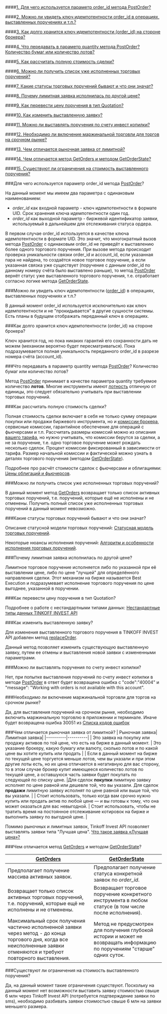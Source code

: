 ####[1. Для чего используется параметр order_id метода PostOrder?](#4.1)

####[2. Можно ли увидеть ключ идемпотентности order_id в операциях, выставленных поручениях и т.п.? ](#4.2)

####[3. Как долго хранится ключ идемпотентности (order_id) на стороне брокера?](#4.3)

####[4. Что передавать в параметр quantity метода PostOrder? Количество бумаг или количество лотов?](#4.4)

####[5. Как рассчитать полную стоимость сделки?](#4.5)

####[6. Можно ли получить список уже исполненных торговых поручений?](#4.6)

####[7. Какие статусы торговых поручений бывают и что они значат?](#4.7)

####[8. Почему лимитная заявка исполнилась по другой цене?](#4.8)

####[9. Как перевести цену поручения в тип Quotation?](#4.9)

####[10. Как изменить выставленную заявку?](#4.10)

####[11. Можно ли выставлять поручения по счету инвест копилки?](#4.11)

####[12. Необходимо ли включение маржинальной торговли для торгов на срочном рынке?](#4.12)

####[13. Чем отличается рыночная заявка от лимитной?](#4.13)

####[14. Чем отличается метод GetOrders и методом GetOrderState?](#4.14)

####[15. Существуют ли ограничения на стоимость выставленного поручения?](#4.15)

###Для чего используется параметр order_id метода [PostOrder](/investAPI/orders#postorder)? <a id="4.1"></a>

 На данный момент мы имеем два параметра с одинаковым наименованием:

* *order_id* как входной параметр - ключ идемпотентности в формате UID. Срок хранения ключа идемпотентности один год.
* *order_id* как выходной параметр - биржевой идентификатор заявки, используемый в дальнейшем для отслеживания статуса ордера. 

В первом случае order_id используется в качестве ключа идемпотентности в формате UID. Это значит, что многократный вызов метода
[PostOrder](/investAPI/orders#postorder) с одинаковым order_id не приведёт к выставлению более одного
торгового поручения. 
При вызове метода происходит проверка уникальности связки order_id и account_id, если указанная пара не найдена,
то создаётся новое торговое поручение, а если указанная связка уже существует (поручение с данным order_id по
данному номеру счёта было выставлено раньше), то метод [PostOrder](/investAPI/orders#postorder) вернёт статус
уже выставленного торгового поручения, т.е. отработает согласно логике метода [GetOrderState](/investAPI/orders#getorderstate).



###Можно ли увидеть ключ идемпотентности ([order_id](/investAPI/orders#postorderrequest)) в операциях, выставленных поручениях и т.п.? <a id="4.2"></a>

В данный момент order_id используется исключительно как ключ идемпотентности и не "прокидывается" в другие сущности системы.
Есть планы в будущем отображать переданный ключ в операциях.

###Как долго хранится ключ идемпотентности (order_id) на стороне брокера? <a id="4.3"></a>

Ключ хранится год, но пока никаких гарантий его сохранности дать не можем (механизм вероятно будет 
пересматриваться). Пока подразумевается полная уникальность переданного order_id в разрезе номера счёта (account_id).

###Что передавать в параметр quantity метода [PostOrder](/investAPI/orders#postorder)? Количество бумаг или количество лотов? <a id="4.4"></a>

Метод [PostOrder](/investAPI/orders#postorder) принимает в качестве параметра quantity требуемое количество **лотов**.
Многие инструменты имеют [лотность](/investAPI/glossary#lot) отличную от единицы, это следует обязательно учитывать
при выставлении торговых поручений. 

###Как рассчитать полную стоимость сделки? <a id="4.5"></a>

Полная стоимость сделки включает в себя не только сумму операции покупки или продажи биржевого инструмента,
но и [комиссии брокера](https://www.tinkoff.ru/invest/help/brokerage/account/get-bs/tariff/#:~:text=%D0%9E%D1%82%D0%BA%D1%80%D1%8B%D1%82%D1%8C%20%D0%B1%D1%80%D0%BE%D0%BA%D0%B5%D1%80%D1%81%D0%BA%D0%B8%D0%B9%20%D1%81%D1%87%D0%B5%D1%82-,%D0%BA%D0%B0%D0%BA%D0%B8%D0%B5%20%D0%BA%D0%BE%D0%BC%D0%B8%D1%81%D1%81%D0%B8%D0%B8%20%D0%B5%D1%81%D1%82%D1%8C%20%D0%B2%20%D1%82%D0%B8%D0%BD%D1%8C%D0%BA%D0%BE%D1%84%D1%84%20%D0%B8%D0%BD%D0%B2%D0%B5%D1%81%D1%82%D0%B8%D1%86%D0%B8%D1%8F%D1%85%3F,-%D0%98%D0%BD%D0%B2%D0%B5%D1%81%D1%82%D0%BE%D1%80), сервисные комиссии, гарантийное обеспечение для операций с фьючерсами и т.п. 
Рассчитать размеры комиссий можно из описания [вашего тарифа]((https://www.tinkoff.ru/invest/help/brokerage/account/get-bs/tariff/#:~:text=%D0%9E%D1%82%D0%BA%D1%80%D1%8B%D1%82%D1%8C%20%D0%B1%D1%80%D0%BE%D0%BA%D0%B5%D1%80%D1%81%D0%BA%D0%B8%D0%B9%20%D1%81%D1%87%D0%B5%D1%82-,%D0%BA%D0%B0%D0%BA%D0%B8%D0%B5%20%D0%BA%D0%BE%D0%BC%D0%B8%D1%81%D1%81%D0%B8%D0%B8%20%D0%B5%D1%81%D1%82%D1%8C%20%D0%B2%20%D1%82%D0%B8%D0%BD%D1%8C%D0%BA%D0%BE%D1%84%D1%84%20%D0%B8%D0%BD%D0%B2%D0%B5%D1%81%D1%82%D0%B8%D1%86%D0%B8%D1%8F%D1%85%3F,-%D0%98%D0%BD%D0%B2%D0%B5%D1%81%D1%82%D0%BE%D1%80)), но нужно учитывать, что комиссии берутся за
сделки, а не за поручение, т.е. одно торговое поручение может рождать несколько сделок. Процент комиссии фиксированный в зависимости от тарифа. Размер начальной
комиссии и фактической можно узнать в деталях торгового поручения (методом [GetOrderState](/investAPI/orders#getorderstate)).

Подробнее про расчёт стоимости сделок с фьючерсами и облигациями: 
[Цены облигаций и фьючерсов](/investAPI/faq_marketdata/).

###Можно ли получить список уже исполненных торговых поручений? <a id="4.6"></a>

В данный момент метод [GetOrders](/investAPI/orders#getorders) возвращает только список активных торговых
поручений, т.е. поручений, которые ещё не исполнены и не отменены. Получить полный список уже исполненных
торговых поручений в данный момент невозможно. 

###Какие статусы торговых поручений бывают и что они значат?<a id="4.7"></a> 

Описание статусной модели торговых поручений: [Статусная модель торговых поручений](/investAPI/head-orders#_2).

Некоторые нюансы исполнения поручений: [Алгоритм и особенности исполнения торговых поручений](/investAPI/orders_details/).

###Почему лимитная заявка исполнилась по другой цене?<a id="4.8"></a> 

Лимитное торговое поручение исполняется либо по указанной при её выставлении цене, либо по цене "лучшей"
для определённого направления сделки. Этот механизм на бирже называется Best Execution и подразумевает
исполнение торгового поручения по цене выгоднее, указанной в поручении. 

###Как перевести цену поручения в тип Quotation? <a id="4.9"></a>

Подробнее о работе с нестандартными типами данных: [Нестандартные типы данных TINKOFF INVEST API](/investAPI/faq_custom_types/)


###Как изменить выставленную заявку?<a id="4.10"></a>

Для изменения выставленного торгового поручения в TINKOFF INVEST API добавлен метод [replaceOrder](/investAPI/orders#replaceorder).

Данный метод позволяет изменить существующую выставленную заявку, путем ее отмены и выставления новой заявки с измененными параметрами.

###Можно ли выставлять поручения по счету инвест копилки? <a id="4.11"></a>   

Нет, при попытке выставления поручений по счету инвест копилки в методе [PostOrder](/investAPI/orders#postorder) в ответ
будет возвращена ошибка с "code":"40004" и "message": "Working with orders is not available with this account". 

###Необходимо ли включение маржинальной торговли для торгов на срочном рынке? <a id="4.12"></a>

Да, для выставления поручений на срочном рынке, необходимо включить маржинальную торговлю в приложении и терминале.
Иначе будет возвращена ошибка 30051 из [Списка кодов ошибок](https://tinkoff.github.io/investAPI/errors/)

###Чем отличается рыночная заявка от лимитной?<a id="4.13"></a>
| Рыночная заявка| Лимитная заявка| 
|----------|----------|
| Это заявка на покупку или продажу активов по той цене, что есть на бирже в данный момент.   | Это указание брокеру, какую бумагу или валюту, сколько лотов и по какой цене вы хотите купить или продать  | 
| Если в данный момент на бирже по текущей цене торгуется меньше лотов, чем вы указали и при этом другие лоты есть, но их цена отличается в негативную для вас сторону, то в этом случае брокер купит имеющееся количество лотов по текущей цене, а оставшуюся часть заявки будет покупать по следующей по списку цене. |Для сделок **покупки** лимитную заявку исполнят по цене равной или дешевле той, что вы указали. Для сделок **продажи** лимитную заявку исполнят по цене равной или выше той, что вы указали.  | 
| Стоит использовать, только когда вам срочно нужно купить или продать актив по любой цене — и вы готовы к тому, что она может оказаться для вас невыгодной.   | Стоит использовать, чтобы не тратить время на постоянное отслеживание котировок на бирже и выполнить заявку по выгодной цене.  | 

Помимо рыночных и лимитных заявок, Tinkoff Invest API позволяет выставлять заявки типа "Лучшая цена". [Что такое заявка «Лучшая цена»?](https://www.tinkoff.ru/invest/help/brokerage/account/trade-on-bs/bids/?card=q6#:~:text=%D0%BD%D0%B5%D0%B2%D1%8B%D0%B3%D0%BE%D0%B4%D0%BD%D0%BE%D0%B9%20%D1%86%D0%B5%D0%BD%D0%B5%20%D0%BF%D0%BE%D0%BA%D1%83%D0%BF%D0%BA%D0%B8.-,%D1%87%D1%82%D0%BE%20%D1%82%D0%B0%D0%BA%D0%BE%D0%B5%20%D0%B7%D0%B0%D1%8F%D0%B2%D0%BA%D0%B0%20%C2%AB%D0%BB%D1%83%D1%87%D1%88%D0%B0%D1%8F%20%D1%86%D0%B5%D0%BD%D0%B0%C2%BB%3F,-%D0%AD%D1%82%D0%BE%20%D0%B7%D0%B0%D1%8F%D0%B2%D0%BA%D0%B0%20%D0%BD%D0%B0)

###Чем отличается метод [GetOrders](/investAPI/orders#getorders) и методом [GetOrderState](/investAPI/orders#getorderstate)? <a id="4.14"></a>

| [GetOrders](/investAPI/orders#getorders)| [GetOrderState](/investAPI/orders#getorderstate)| 
|----------|----------|
| Предполагает получение массива активных заявок. | Предполагает получение статуса конкретной заявок по *order_id*. | 
| Возвращает только список активных торговых поручений, т.е. поручений, которые ещё не исполнены и не отменены. | Возвращает торговое поручение конкретного инструмента в любом статусе (в том числе после исполнения). | 
| Максимальный срок получения частично исполненной заявки через метод - до конца торгового дня, когда все неисполненные заявки отменяются и требуют повторного выставления.  |Метод не предусмотрен для получения глубокой истории и может не возвращать информацию по поручениям "старше" одних суток.  | 

###Существуют ли ограничения на стоимость выставленного поручения? <a id="4.15"></a>

Да, на данный момент такие ограничения существуют. Поскольку на данный момент нет возможности выставить заявку стоимостью свыше 6 млн через Tinkoff Invest API (потребуется подтверждение заявки по sms), необходимо разбивать заявки стоимостью свыше 6 млн на заявки меньшего размера.

